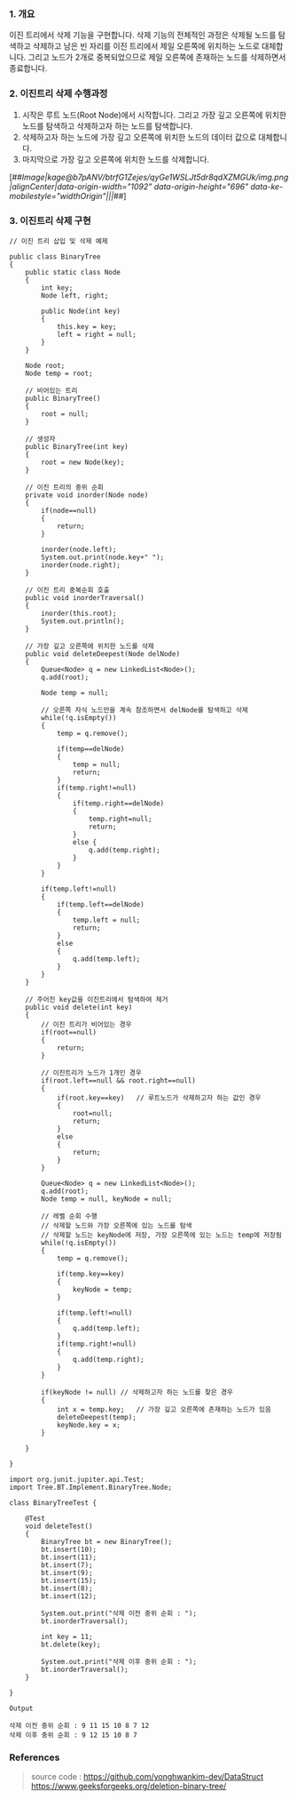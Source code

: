 ### 1\. 개요

이진 트리에서 삭제 기능을 구현합니다. 삭제 기능의 전체적인 과정은 삭제될 노드를 탐색하고 삭제하고 남은 빈 자리를 이진 트리에서 제일 오른쪽에 위치하는 노드로 대체합니다. 그리고 노드가 2개로 중복되었으므로 제일 오른쪽에 존재하는 노드를 삭제하면서 종료합니다.

### 2\. 이진트리 삭제 수행과정

1.  시작은 루트 노드(Root Node)에서 시작합니다. 그리고 가장 깊고 오른쪽에 위치한 노드를 탐색하고 삭제하고자 하는 노드를 탐색합니다.
2.  삭제하고자 하는 노드에 가장 깊고 오른쪽에 위치한 노드의 데이터 값으로 대체합니다.
3.  마지막으로 가장 깊고 오른쪽에 위치한 노드를 삭제합니다.

[##_Image|kage@b7pANV/btrfG1Zejes/qyGe1WSLJt5dr8qdXZMGUk/img.png|alignCenter|data-origin-width="1092" data-origin-height="696" data-ke-mobilestyle="widthOrigin"|||_##]

### 3\. 이진트리 삭제 구현

```
// 이진 트리 삽입 및 삭제 예제

public class BinaryTree
{
    public static class Node
    {
        int key;
        Node left, right;
     
        public Node(int key)
        {
            this.key = key;
            left = right = null;
        }
    }
    
    Node root;
    Node temp = root;
    
    // 비어있는 트리
    public BinaryTree()
    {
        root = null;
    }
    
    // 생성자
    public BinaryTree(int key)
    {
        root = new Node(key);
    }
    
    // 이진 트리의 중위 순회
    private void inorder(Node node)
    {
    	if(node==null)
    	{
    		return;
    	}
    	
    	inorder(node.left);
    	System.out.print(node.key+" ");
    	inorder(node.right);
    }
    
    // 이진 트리 중복순회 호출
    public void inorderTraversal()
    {
    	inorder(this.root);
    	System.out.println();
    }
    
    // 가장 깊고 오른쪽에 위치한 노드를 삭제
    public void deleteDeepest(Node delNode)
    {
    	Queue<Node> q = new LinkedList<Node>();
    	q.add(root);
    	
    	Node temp = null;
    	
    	// 오른쪽 자식 노드만을 계속 참조하면서 delNode를 탐색하고 삭제
    	while(!q.isEmpty())
    	{
    		temp = q.remove();
    		
    		if(temp==delNode)
    		{
    			temp = null;
    			return;
    		}
    		if(temp.right!=null)
    		{
    			if(temp.right==delNode)
    			{
    				temp.right=null;
    				return;
    			}
    			else {
    				q.add(temp.right);
        		}
    		}
    	}
    	
    	if(temp.left!=null)
    	{
    		if(temp.left==delNode)
    		{
    			temp.left = null;
    			return;
    		}
    		else
    		{
    			q.add(temp.left);
    		}
    	}
    }
    
    // 주어진 key값을 이진트리에서 탐색하여 제거
    public void delete(int key)
    {
    	// 이진 트리가 비어있는 경우
    	if(root==null)
    	{
    		return;
    	}
    	
    	// 이진트리가 노드가 1개인 경우
    	if(root.left==null && root.right==null)
    	{
    		if(root.key==key)	// 루트노드가 삭제하고자 하는 값인 경우
    		{
    			root=null;
    			return;
    		}
    		else
    		{
    			return;
    		}
    	}
    	
    	Queue<Node> q = new LinkedList<Node>();
    	q.add(root);
    	Node temp = null, keyNode = null;
    	
    	// 레벨 순회 수행
    	// 삭제할 노드와 가장 오른쪽에 있는 노드를 탐색
    	// 삭제할 노드는 keyNode에 저장, 가장 오른쪽에 있는 노드는 temp에 저장됨
    	while(!q.isEmpty())
    	{
    		temp = q.remove();
    		
    		if(temp.key==key)
    		{
    			keyNode = temp;
    		}
    		
    		if(temp.left!=null)
    		{
    			q.add(temp.left);
    		}
    		if(temp.right!=null)
    		{
    			q.add(temp.right);
    		}
    	}
    	
    	if(keyNode != null)	// 삭제하고자 하는 노드를 찾은 경우
    	{
    		int x = temp.key;	// 가장 깊고 오른쪽에 존재하는 노드가 있음
    		deleteDeepest(temp);
    		keyNode.key = x;
    	}
    	
    }

}
```

```
import org.junit.jupiter.api.Test;
import Tree.BT.Implement.BinaryTree.Node;

class BinaryTreeTest {

	@Test
	void deleteTest()
	{
		BinaryTree bt = new BinaryTree();
		bt.insert(10);
		bt.insert(11);
		bt.insert(7);
		bt.insert(9);
		bt.insert(15);
		bt.insert(8);
		bt.insert(12);
		
		System.out.print("삭제 이전 중위 순회 : ");
		bt.inorderTraversal();
		
		int key = 11;
		bt.delete(key);
		
		System.out.print("삭제 이후 중위 순회 : ");
		bt.inorderTraversal();
	}

}
```

```
Output

삭제 이전 중위 순회 : 9 11 15 10 8 7 12 
삭제 이후 중위 순회 : 9 12 15 10 8 7
```

### References

> source code : https://github.com/yonghwankim-dev/DataStruct  
> https://www.geeksforgeeks.org/deletion-binary-tree/
